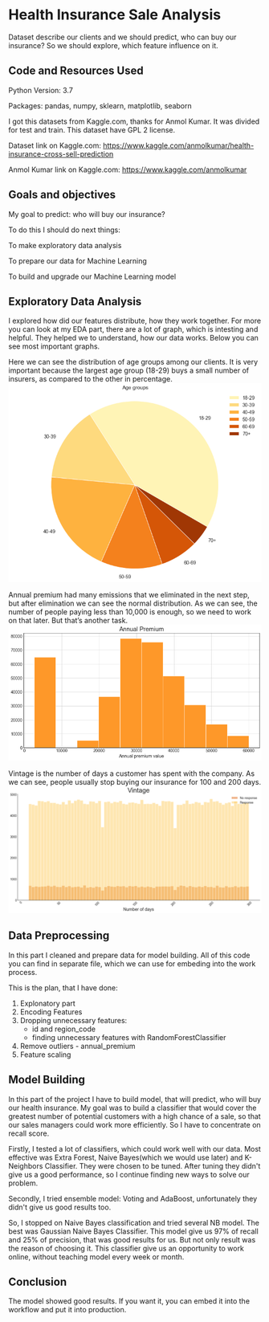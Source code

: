 # Health Insurance Sale Analysis
Dataset describe our clients and we should predict, who can buy our insurance? So we should explore, which feature influence on it.

## Code and Resources Used
Python Version: 3.7

Packages: pandas, numpy, sklearn, matplotlib, seaborn

I got this datasets from Kaggle.com, thanks for Anmol Kumar. It was divided for test and train. This dataset have GPL 2 license.

Dataset link on Kaggle.com: https://www.kaggle.com/anmolkumar/health-insurance-cross-sell-prediction

Anmol Kumar link on Kaggle.com: https://www.kaggle.com/anmolkumar

## Goals and objectives
My goal to predict: who will buy our insurance?

To do this I should do next things:

To make exploratory data analysis

To prepare our data for Machine Learning

To build and upgrade our Machine Learning model


## Exploratory Data Analysis

I explored how did our features distribute, how they work together. For more you can look at my EDA part, there are a lot of graph, which is intesting and helpful. They helped we to understand, how our data works. Below you can see most important graphs.

Here we can see the distribution of age groups among our clients. It is very important because the largest age group (18-29) buys a small number of insurers, as compared to the other in percentage.
![Age_Groups](/images/age_groups.png)

Annual premium had many emissions that we eliminated in the next step, but after elimination we can see the normal distribution. As we can see, the number of people paying less than 10,000 is enough, so we need to work on that later. But that’s another task.
![Annual_Premium](/images/annual_premium.png)


Vintage is the number of days a customer has spent with the company. As we can see, people usually stop buying our insurance for 100 and 200 days.
![Vintage](/images/vintage_response.png)

## Data Preprocessing

In this part I cleaned and prepare data for model building. All of this code you can find in separate file, which we can use for embeding into the work process.


This is the plan, that I have done:

1. Explonatory part
2. Encoding Features
3. Dropping unnecessary features:
    - id and region_code
    - finding unnecessary features with RandomForestClassifier
4. Remove outliers - annual_premium
5. Feature scaling

## Model Building

In this part of the project I have to build model, that will predict, who will buy our health insurance. My goal was to build a classifier that would cover the greatest number of potential customers with a high chance of a sale, so that our sales managers could work more efficiently. So I have to concentrate on recall score. 

Firstly, I tested a lot of classifiers, which could work well with our data. Most effective was Extra Forest, Naive Bayes(which we would use later) and K-Neighbors Classifier. They were chosen to be tuned. After tuning they didn't give us a good performance, so I continue finding new ways to solve our problem.

Secondly, I tried ensemble model: Voting and AdaBoost, unfortunately they didn't give us good results too.

So, I stopped on Naive Bayes classification and tried several NB model. The best was Gaussian Naive Bayes Classifier. This model give us 97% of recall and 25% of precision, that was good results for us. But not only result was the reason of choosing it. This classifier give us an opportunity to work online, without teaching model every week or month.

## Conclusion

The model showed good results. If you want it, you can embed it into the workflow and put it into production. 
